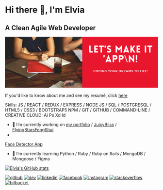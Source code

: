 # Hi there 👋, I'm Elvia
## A Clean Agile Web Developer



![I am a Clean Agile Web Developer](https://github.com/juicybliss/Elvia-Camarena/blob/main/redappbanner.png)

If you'd like to know about me and see my resumé, click [here](https://www.juicybliss.com/about)

Skills: 
JS / REACT / REDUX / EXPRESS / NODE JS / SQL / POSTGRESQL / HTML5 / CSS3 / BOOTSTRAP5 
NPM / GIT  / GITHUB / COMMAND-LINE / CREATIVE CLOUD: Ai Ps Xd Id


- 🔭 I’m currently working on [my portfolio](https://www.elviacamarena.dev) / [JuicyBliss](https://www.juicybliss.com) / [FlyingStarsFengShui](http://www.flyingstarsfengshui.com) 
- <a rel="noreferrer" target="_blank" class="" href="https://face-detective-09-14-21.herokuapp.com">
Face Detector App
</a>
- 🌱 I’m currently learning Python / Ruby / Ruby on Rails / MongoDB / Mongoose / Figma   





[![Elvia's GitHub stats](https://github-readme-stats.vercel.app/api?username=juicybliss&show_icons=true&theme=merko
)](https://github.com/juicybliss/github-readme-stats)







[<img src='https://cdn.jsdelivr.net/npm/simple-icons@3.0.1/icons/github.svg' alt='github' height='40'>](https://github.com/juicybliss)  [<img src='https://cdn.jsdelivr.net/npm/simple-icons@3.0.1/icons/dev-dot-to.svg' alt='dev' height='40'>](https://dev.to/elvia)  [<img src='https://cdn.jsdelivr.net/npm/simple-icons@3.0.1/icons/linkedin.svg' alt='linkedin' height='40'>](https://www.linkedin.com/in/elvia-camarena-5149a513/)  [<img src='https://cdn.jsdelivr.net/npm/simple-icons@3.0.1/icons/facebook.svg' alt='facebook' height='40'>](https://www.facebook.com/elvia.dev)  [<img src='https://cdn.jsdelivr.net/npm/simple-icons@3.0.1/icons/instagram.svg' alt='instagram' height='40'>](https://www.instagram.com/juicy4life111/)  [<img src='https://cdn.jsdelivr.net/npm/simple-icons@3.0.1/icons/stackoverflow.svg' alt='stackoverflow' height='40'>](https://stackoverflow.com/users/14930384/elvia-camarena)  [<img src='https://cdn.jsdelivr.net/npm/simple-icons@3.0.1/icons/bitbucket.svg' alt='bitbucket' height='40'>](https://bitbucket.org/juicybliss/)  


